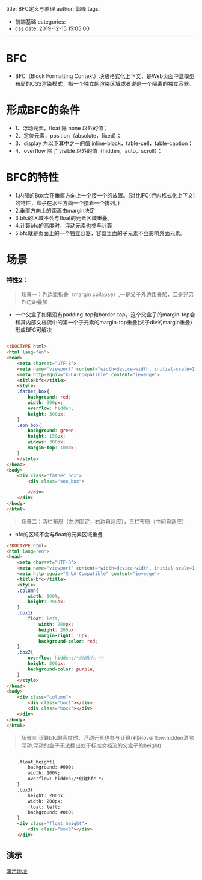 title: BFC定义与原理
author: 郭峰
tags:
  - 前端基础
categories:
  - css
date: 2019-12-15 15:05:00
---
# BFC
* BFC（Block Formatting Context）块级格式化上下文，是Web页面中盒模型布局的CSS渲染模式，指一个独立的渲染区域或者说是一个隔离的独立容器。

# 形成BFC的条件
* 1、浮动元素，float 除 none 以外的值； 
* 2、定位元素，position（absolute，fixed）； 
* 3、display 为以下其中之一的值 inline-block，table-cell，table-caption； 
* 4、overflow 除了 visible 以外的值（hidden，auto，scroll）；

# BFC的特性
* 1.内部的Box会在垂直方向上一个接一个的放置。(对比IFC(行内格式化上下文)的特性，盒子在水平方向一个接着一个排列。)
* 2.垂直方向上的距离由margin决定
* 3.bfc的区域不会与float的元素区域重叠。
* 4.计算bfc的高度时，浮动元素也参与计算
* 5.bfc就是页面上的一个独立容器，容器里面的子元素不会影响外面元素。
<!--more-->

# 场景
### 特性2：
> 场景一：外边距折叠（margin collapse）,一是父子外边距叠加，二是兄弟外边距叠加
* 一个父盒子如果没有padding-top和border-top，这个父盒子的margin-top会和其内部文档流中的第一个子元素的margin-top重叠(父子div的margin重叠)形成BFC可解决

```html

<!DOCTYPE html>
<html lang="en">
<head>
    <meta charset="UTF-8">
    <meta name="viewport" content="width=device-width, initial-scale=1.0">
    <meta http-equiv="X-UA-Compatible" content="ie=edge">
    <title>bfc</title>
    <style>
    .father_box{
        background: red;
        width: 300px;
        overflow: hidden;
        height: 300px;
    }
    .son_box{
        background: green;
        height: 150px;
        widows: 300px;
        margin-top: 100px;
    }
    </style>
</head>
<body>
    <div class="father_box">
        <div class="son_box">

        </div>
    </div>
</body>
</html>

```
> 场景二：两栏布局（左边固定，右边自适应），三栏布局（中间自适应）
* bfc的区域不会与float的元素区域重叠 

```html
<!DOCTYPE html>
<html lang="en">
<head>
    <meta charset="UTF-8">
    <meta name="viewport" content="width=device-width, initial-scale=1.0">
    <meta http-equiv="X-UA-Compatible" content="ie=edge">
    <title>bfc</title>
    <style>
    .column{
        width: 100%;
        height: 200px;
    }
    .box1{
        float: left;
            width: 200px;
            height: 200px;
            margin-right: 10px;
            background-color: red;
    }
    .box2{
        overflow: hidden;/*创建bfc */
        height: 200px;
        background-color: purple;
    }
    </style>
</head>
<body>
    <div class="column">
        <div class="box1"></div>
        <div class="box2"></div>
    </div>
</body>
</html>

```
> 场景三  计算bfc的高度时，浮动元素也参与计算(利用overflow:hidden清除浮动,浮动的盒子无法撑出处于标准文档流的父盒子的height)

```html

    .float_height{
        background: #000;
        width: 100%;
        overflow: hidden;/*创建bfc */
    }
    .box3{
        height: 200px;
        width: 200px;
        float: left;
        background: #0c0;
    }
    <div class="float_height">
        <div class="box3"></div>
    </div>
```

## 演示
[演示地址](https://guofes.github.io/learn/css/bfc/index.html)
